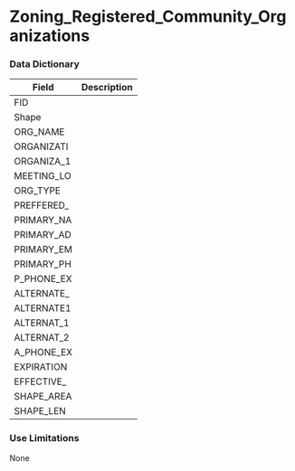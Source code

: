 # Zoning_Registered_Community_Organizations  

### Data Dictionary

| Field | Description  
| ----- | :----------:  
| FID |  
| Shape |  
| ORG_NAME |  
| ORGANIZATI |  
| ORGANIZA_1 |  
| MEETING_LO |  
| ORG_TYPE |  
| PREFFERED_ |  
| PRIMARY_NA |  
| PRIMARY_AD |  
| PRIMARY_EM |  
| PRIMARY_PH |  
| P_PHONE_EX |  
| ALTERNATE_ |  
| ALTERNATE1 |  
| ALTERNAT_1 |  
| ALTERNAT_2 |  
| A_PHONE_EX |  
| EXPIRATION |  
| EFFECTIVE_ |  
| SHAPE_AREA |  
| SHAPE_LEN |  


### Use Limitations  

None
